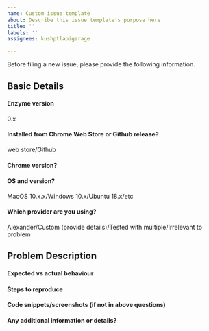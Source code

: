 ```yaml
---
name: Custom issue template
about: Describe this issue template's purpose here.
title: ''
labels: ''
assignees: kushptlapigarage

---
```


Before filing a new issue, please provide the following information.

## Basic Details
#### Enzyme version
0.x

#### Installed from Chrome Web Store or Github release?
web store/Github

#### Chrome version?

#### OS and version?
MacOS 10.x.x/Windows 10.x/Ubuntu 18.x/etc

#### Which provider are you using?
Alexander/Custom (provide details)/Tested with multiple/Irrelevant to problem

## Problem Description
#### Expected vs actual behaviour

#### Steps to reproduce

#### Code snippets/screenshots (if not in above questions)

#### Any additional information or details?
